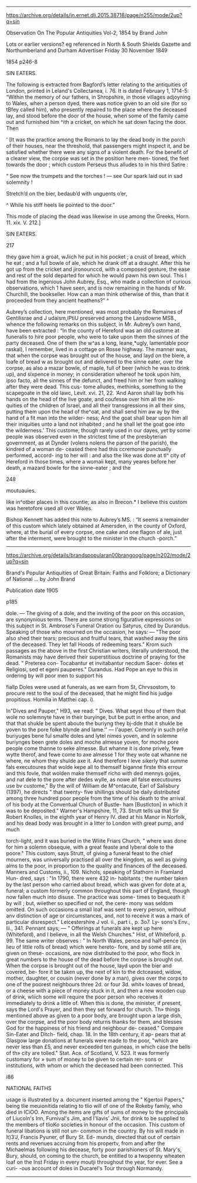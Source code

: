 

---

https://archive.org/details/in.ernet.dli.2015.38718/page/n255/mode/2up?q=sin


Observation On The Popular Antiquities Vol-2, 1854
by Brand John

Lots or earlier versions? eg referenced in North & South Shields Gazette and Northumberland and Durham Advertiser
Friday 30 November 1849

1854
p246-8


SIN EATERS. 

The following is extracted from Bagford’s letter relating to 
the antiquities of London, printed in Leland's Collectanea, i. 
76. It is dated February 1, 1714-5: “Within the memory 
of our fathers, in Shropshire, in those villages adjoyning to 
Wales, when a person dyed, there was notice given to an old 
sire (for so tBfey called him), who presently repaired to the 
place where the deceased lay, and stood before the door of the 
house, when some of the family came out and furnished him 
^ith a cricket, on which he sat down facing the door. Then 

' [It was the practice among the Romans to lay the dead body in the 
porch of their houses, near the threshold, that passengers might inspect 
it, and be satisfied whether there were any signs of a violent death. For 
the benefit of a clearer view, the corpse was set in the position here men- 
tioned, the feet towards the door ; which custom Perseus thus alludes to 
in his third Satire : 

“ See now the trumpets and the torches ! — see 
Our spark laid out in sad solemnity ! 

Stretch’d on the bier, bedaub’d with unguents o’er, 

^ While his stiff heels lie pointed to the door.” 

This mode of placing the dead was likewise in use among the Greeks, 
Horn. 11. xix. V. 212.] 



SIN EATERS. 


217 


they gave him a groat, wJiich he put in his pocket ; a crust of 
bread, which he eat ; and a full bowle of ale, which he drank 
off at a draught. After this he got up from the cricket and 
jironounccd, with a composed gesture, the ease and rest of 
the sold departed for which he would pawn his own soul. 
This I had from the ingenious John Aubrey, Esq., who made 
a collection of curious observations, which 1 have seen, and is 
now remaining in the hands of Mr. Churchill, the bookseller. 
How can a man think otherwise of this, than that it proceeded 
from they ancient heathens?” ^ 

Aubrey’s collection, here mentioned, was most probably the 
Remaines of Gentilisrae and J udaism,iPtiU preserved among 
the Lansdowne MS8., whence the following remarks on this 
subject, in Mr. Aubrey’s own hand, have been extracted : “In 
the county of Hereford was an old custome at funeralls to 
hire poor people, who were to take upon them the sinnes of 
the party deceased. One of them (he w^as a long, leane,*ugly, 
lamentable poor raskal), I remember, lived in a cottage on 
Rosse highway. The manner was, that when the corpse was 
brought out of the house, and layd on the biere, a loafe of bread 
w as brought out and delivered to the sinne eater, over the corpse, 
as also a mazar bowle, of maple, full of beer (which he was to 
drink up), and sixpence in money; in consideration whereof 
he took upon him, ipso facto, all the sinnes of the defunct, and 
freed him or her from walking after they were dead. This cus- 
tome alludes, methinks, something to the scapegoate in the old 
lawc, Levit. xvi. 21, 22. ‘And Aaron shall lay both his hands 
on the head of the live goate, and coufesse over him all the ini- 
quities of the children of Israel, and all their transgressions 
in all their sins, putting them upon the head of the^oat, and 
shall send him aw ay by the hand of a fit man into the wilder- 
ness; And the goat shall bear upon him all their iniquities 
unto a land not inhabited ; and he shall let the goat goe into 
the wilderness.’ This custome, though rarely used in our 
dayes, yet by some people was observed even in the strictest 
time of the presbyterian government, as at Dynder (volens 
nolens the parson of the parish), the kindred of a woman de- 
ceased there had this ccremonie punctually performed, accord- 
ing to her will : and also the like was done at tl^ city of 
Hereford in those times, where a womaii kept, many yeares 
before her death, a mazard bowle for the sinne-eater ; and the 



248 


moutuauies. 


like in^otber places in this countie; as also in Brecon.* I 
believe this custom was heretofore used all over Wales. 

Bishop Kennett has added this note to Aubrey’s MS. : “It 
seems a remainder of this custom which lately obtained at 
Amersden, in the county of Oxford, where, at the burial of 
every corpse, one cake and one flagon of ale, just after the 
interment, were brought to the minister in the church -porch.” 


---

https://archive.org/details/brandspopularan00brangoog/page/n202/mode/2up?q=sin 

Brand's Popular Antiquities of Great Britain: Faiths and Folklore; a Dictionary of National ...
by John Brand

Publication date 1905

p185

dole. — The giving of a dole, and the 
inviting of the poor on this occasion, are 
synonynious terms. There are some strong 
figurative expressions on this subject in 
St. Ambrose's Funeral Oration ou Satyrus, 
cited by Durandus. Speaking of those 
who mourned on the occasion, he says: — 
"The poor also shed their tears; precious 
and fruitful tears, that washed away the 
sins of the deceased. They let fall Hoods 
of redeeming tears." Krom such passages 
as the above in the first Christian writers, 
literally understood, the Romanists may 
have derived their superstitious doctrine 
of praying for the dead. " Preterea con- 
Tocabantur et invitabantur necdum Sacer- 
dotes et Religiosi, sed et egeni pauperes." 
Durandus. Had Pope an eye to this in 
ordering by will poor men to support his 

fiallp Doles were used at funerals, as we 
earn from St, Chrvsostom, to procure rest 
to the soul of the deceased, that he might 
find his judge propitious. Homilia in 
Matthei cap. i). 

In"Dives and Pauper," H93, we read: 
" Dives. What seyst thou of them that 
wole no solemnyte have in their buryinge, 
but be putt in erthe anon, and that that 
shukle be spent aboute the buriyng they 
bj-dde that it shukle be yoven to the pore 
folke blynde and lame.'' — I'auper. Comonly 
in such pri\e buriyuges bene ful smalfe 
doles and lytel nimes yoven, and in solemne 
buriynges been grete doles and moche 
almesse yoven, for moche pore people come 
thanne to seke almesse. But whanne it 
is done prively, fewe wytte therof, and 
fewe come to axe almesse 1 for they wote 
oat whanne ne where, ne whom they shulde 
axe it. And therefore I leve sikerly that 
summe fals executoures that wolde kepe 
all to themself biganne firste this errour 
and this fovle, that wolden make themself 
richo with ded mennys gojjes, and nat dele 
to the pore after dedes wylle, as nowe all 
false executoures use bv custome," By 
the will of William de M^ontacute, Earl of 
Salisbury (1397), he directs " that twenty- 
five shillings should be daily distributed 
among three hundred poor people from the 
time of his death to the arrival of his body 
at the Conventual Church of Bustle- 
ham [Bustlcton] in which it was to 
be deposited." Warner's Hampshire, 
11, 73. Strutt tells ua that Sir 
Robert Knolles, in the eighth year of 
Henry IV. died at his Manor in Norfolk, 
and his dead body was brought in a litter 
to London with great pump, and much 



torch-light, and it was buried in the Wliite 
Friars Church, " where was done for him a 
solemn obsequie, with a great feaste and 
lyberal dole to the poore." This custom, 
says Strutt, of giving a funeral feast to the 
chief mourners, was universally practised 
all over the kingdom, as well as giving 
alms to the poor, in proportion to the 
quality and finances of the deceased. 
Manners and Customs, ii., 109. Nichols, 
speaking of Stathorn in Framland Hun- 
dred, says : "In 1790, there were 432 in- 
habitants ; the number taken by the last 
person who carried about bread, which 
was given for dote at a, funeral; a custom 
formerly common throughout this part 
of England, though now fallen much 
into disuse. The practice was some- 
times to bequeath it by will ; but, 
wiiether so specified or not, the cere- 
mony was seldom omitted. On such 
occasions a small loaf was sent to 
every person, without anv distinction of 
age or circumstances, and, not to receive 
it was a mark of particular disrespect." 
Leicestershire J vol. ii., part i., p. 3o7. Ly- 
sons's Env., lii., 341. Pennant says; — 
" Offerings at funerals are kept up here 
(Whiteford), and I believe, in all the 
Welsh Churches." Hist, of Whiteford, p. 
99. The same writer observes : " In North 
Wales, pence and half-pence (in lieu of 
little rolls of bread) which were hereto- 
fore, and by some still are, given on these- 
occasions, are now distributed to the poor, 
who flock in great numbers to the house of 
the dead before the corpse is brought out. 
When the corpse is brought out of the 
house, layd upon the bier and covered, be- 
fore it be taken up, the next of kin to the 
dctceased, widow, mother, daughter, or 
cousin (never done by a man), gives over 
the corps to one of the poorest neighbours 
three 2d. or four 3d. whit« loaves of bread, 
or a cheese with a piece of money stuck in 
it, and then a new wooden cup of drink, 
wliich some will require the poor person 
who receives it immediately to drink a 
little of. When this is done, the minister, 
if present, says the Lord's Prayer, and 
then they set forward for church. Th» 
things mentioned above as given to a poor 
body, are brought upon a large dish, over 
the corpse, and the poor body returns 
thanks for them, and blesses God for the 
happiness of his friend and neighbour de- 
ceased." Compare Sin-Eater and Ditch- 
field, chap. 18. In the 18th century, it ap- 
pears that at Glasgow large donations at 
funerals were made to the poor, "which 
are never less than £5, and never exceeded 
ten guineas, in which case the bells of th» 
city are tolled." Stat. Ace. of Scotland, 
V. 523. It was formerly customary for » 
sum of money to be given to certain rer- 
sons or institutions, with whom or which 
the deceased had been connected. This 



i86 



NATIONAL FAITHS 



usage is illustrated by a. document inserted 
among the " Kgertoii Papers," being tlie 
meuionitida relating to tlio will of one of 
the Rokeby family, who died in ICiOO. 
Among the items are gifts of sums of 
money to the principals of Liucoln's Inn, 
Furnival's Jim, and I'liavis' Jnii, for drink 
to be supplied to the members of tlioKo 
societies in honour of the occasion. This 
custom of funeral libations is still not un- 
common in the country. By his will made 
in lt)3'J, Francis Pyuner, of Bury St. Ed- 
munds, directed that out of certain rents 
and revenues accruing from his propertv, 
from and after the Michaelmas following 
his decease, forty poor parishioners of St. 
Mary's, Bury, should, on coming to the 
church, be entitled to a twopenny wheaten 
loaf on the Inst Friday in every moutji 
throughout the year, for ever. See a curi- 
-ous account of doles in Ducarel's Tour 
through Normandy. 

---

